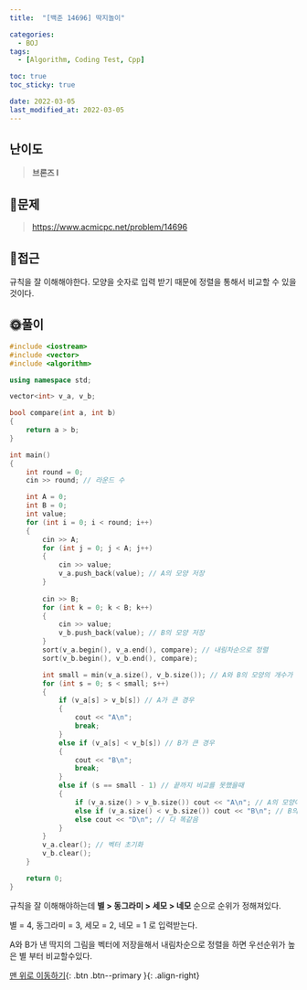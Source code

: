 ```yaml
---
title:  "[백준 14696] 딱지놀이" 

categories:
  - BOJ
tags:
  - [Algorithm, Coding Test, Cpp]

toc: true
toc_sticky: true

date: 2022-03-05
last_modified_at: 2022-03-05
---
```


## 난이도
> **브론즈 I**


## 📜문제
> <https://www.acmicpc.net/problem/14696>

## 🔎접근
규칙을 잘 이해해야한다. 모양을 숫자로 입력 받기 때문에 정렬을 통해서 비교할 수 있을 것이다.

## 🌞풀이
```c++
#include <iostream>
#include <vector>
#include <algorithm>

using namespace std;

vector<int> v_a, v_b;

bool compare(int a, int b)
{
	return a > b;
}

int main()
{
	int round = 0;
	cin >> round; // 라운드 수

	int A = 0; 
	int B = 0;
	int value;
	for (int i = 0; i < round; i++)
	{
		cin >> A;
		for (int j = 0; j < A; j++)
		{
			cin >> value;
			v_a.push_back(value); // A의 모양 저장
		}
		
		cin >> B;
		for (int k = 0; k < B; k++)
		{
			cin >> value;
			v_b.push_back(value); // B의 모양 저장
		}
		sort(v_a.begin(), v_a.end(), compare); // 내림차순으로 정렬
		sort(v_b.begin(), v_b.end(), compare);

		int small = min(v_a.size(), v_b.size()); // A와 B의 모양의 개수가 작은 것  
		for (int s = 0; s < small; s++)
		{
			if (v_a[s] > v_b[s]) // A가 큰 경우
			{
				cout << "A\n";
				break;
			}
			else if (v_a[s] < v_b[s]) // B가 큰 경우
			{
				cout << "B\n";
				break;
			}
			else if (s == small - 1) // 끝까지 비교를 못했을때
			{
				if (v_a.size() > v_b.size()) cout << "A\n"; // A의 모양이 더 많음
				else if (v_a.size() < v_b.size()) cout << "B\n"; // B의 모양이 더 많음
				else cout << "D\n"; // 다 똑같음
			}
		}
		v_a.clear(); // 벡터 초기화
		v_b.clear();
	}

	return 0;
}
```
규칙을 잘 이해해야하는데 **별 > 동그라미 > 세모 > 네모** 순으로 순위가 정해져있다.

별 = 4, 동그라미 = 3, 세모 = 2, 네모 = 1 로 입력받는다. 

A와 B가 낸 딱지의 그림을 벡터에 저장을해서 내림차순으로 정렬을 하면 우선순위가 높은 별 
부터 비교할수있다.    

[맨 위로 이동하기](#){: .btn .btn--primary }{: .align-right}